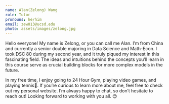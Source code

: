 ```yaml
---
name: Alan(Zelong) Wang
role: Tutor
pronouns: he/him
email: zew013@ucsd.edu
photo: assets/images/zelong.jpg
---
```

Hello everyone! My name is Zelong, or you can call me Alan. I’m from China and currently a senior double majoring in Data Science and Math-Econ. I took DSC 80 during my second year, and it truly piqued my interest in this fascinating field. The ideas and intuitions behind the concepts you’ll learn in this course serve as crucial building blocks for more complex models in the future.

In my free time, I enjoy going to 24 Hour Gym, playing video games, and playing tennis🎾. If you’re curious to learn more about me, feel free to check out my personal website. I’m always happy to chat, so don’t hesitate to reach out! Looking forward to working with you all. 😊